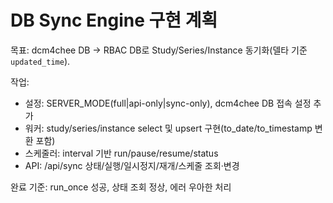 # DB Sync Engine 구현 계획

목표: dcm4chee DB → RBAC DB로 Study/Series/Instance 동기화(델타 기준 `updated_time`).

작업:
- 설정: SERVER_MODE(full|api-only|sync-only), dcm4chee DB 접속 설정 추가
- 워커: study/series/instance select 및 upsert 구현(to_date/to_timestamp 변환 포함)
- 스케줄러: interval 기반 run/pause/resume/status
- API: /api/sync 상태/실행/일시정지/재개/스케줄 조회·변경

완료 기준: run_once 성공, 상태 조회 정상, 에러 우아한 처리
